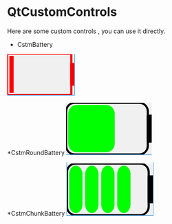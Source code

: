 # QtCustomControls
Here are some custom controls , you can use it directly.

* CstmBattery

![CstmBattery](/IMAGE/CstmBattery.png)  

*CstmRoundBattery
![CstmRoundBattery](/IMAGE/CstmRoundBattery.png)  

*CstmChunkBattery
![CstmChunkBattery](/IMAGE/CstmChunkBattery.png)  
